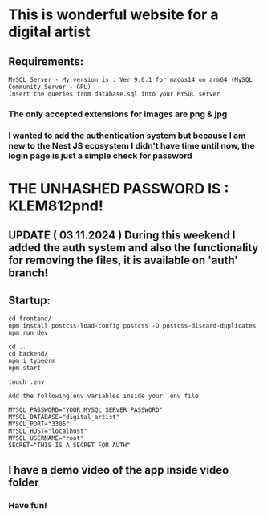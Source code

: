 # This is wonderful website for a digital artist

## Requirements:

    MySQL Server - My version is : Ver 9.0.1 for macos14 on arm64 (MySQL Community Server - GPL)
    Insert the queries from database.sql into your MYSQL server

### The only accepted extensions for images are png & jpg

### I wanted to add the authentication system but because I am new to the Nest JS ecosystem I didn't have time until now, the login page is just a simple check for password

# THE UNHASHED PASSWORD IS : KLEM812pnd!

## UPDATE ( 03.11.2024 ) During this weekend I added the auth system and also the functionality for removing the files, it is available on 'auth' branch!

## Startup:

    cd frontend/
    npm install postcss-load-config postcss -D postcss-discard-duplicates
    npm run dev

    cd ..
    cd backend/
    npm i typeorm
    npm start

    touch .env

    Add the following env variables inside your .env file

    MYSQL_PASSWORD="YOUR MYSQL SERVER PASSWORD"
    MYSQL_DATABASE="digital_artist"
    MYSQL_PORT="3306"
    MYSQL_HOST="localhost"
    MYSQL_USERNAME="root"
    SECRET="THIS IS A SECRET FOR AUTH"

## I have a demo video of the app inside video folder

### Have fun!
